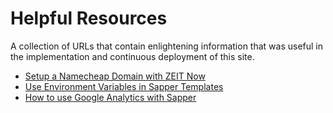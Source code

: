 # Helpful Resources

A collection of URLs that contain enlightening information that was useful 
in the implementation and continuous deployment of this site.

- [Setup a Namecheap Domain with ZEIT Now](https://zeit.co/guides/setup-namecheap-domain-now)
- [Use Environment Variables in Sapper Templates](https://github.com/JpCapdevila/sapper-environment)
- [How to use Google Analytics with Sapper](https://www.donielsmith.com/blog/2018/05/20/how-to-use-google-analytics-with-sapper)
